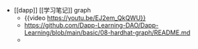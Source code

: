 - [[dapp]] [[学习笔记]] graph
	- {{video https://youtu.be/EJ2em_QkQWU}}
	- https://github.com/Dapp-Learning-DAO/Dapp-Learning/blob/main/basic/08-hardhat-graph/README.md
	-